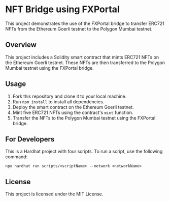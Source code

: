 # NFT Bridge using FXPortal

This project demonstrates the use of the FXPortal bridge to transfer ERC721 NFTs from the Ethereum Goerli testnet to the Polygon Mumbai testnet.

## Overview

This project includes a Solidity smart contract that mints  ERC721 NFTs on the Ethereum Goerli testnet. These NFTs are then transferred to the Polygon Mumbai testnet using the FXPortal bridge.

## Usage

1. Fork this repository and clone it to your local machine.
2. Run `npm install` to install all dependencies.
3. Deploy the smart contract on the Ethereum Goerli testnet.
4. Mint five ERC721 NFTs using the contract's `mint` function.
5. Transfer the NFTs to the Polygon Mumbai testnet using the FXPortal bridge.

## For Developers

This is a Hardhat project with four scripts. To run a script, use the following command:



```shell
npx hardhat run scripts/<scriptName> --network <networkName>
```
## License

This project is licensed under the MIT License.
